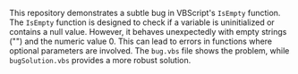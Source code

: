 This repository demonstrates a subtle bug in VBScript's `IsEmpty` function.  The `IsEmpty` function is designed to check if a variable is uninitialized or contains a null value. However, it behaves unexpectedly with empty strings ("") and the numeric value 0. This can lead to errors in functions where optional parameters are involved. The `bug.vbs` file shows the problem, while `bugSolution.vbs` provides a more robust solution.